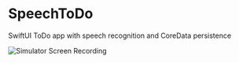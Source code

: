 # SpeechToDo
SwiftUI ToDo app with speech recognition and CoreData persistence

![Simulator Screen Recording](https://user-images.githubusercontent.com/71184573/191108513-38a71e4a-e1dc-4fcf-8969-8278d63d88c4.gif)
